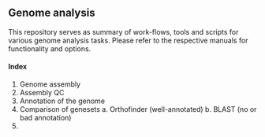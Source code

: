 ## Genome analysis

This repository serves as summary of work-flows, tools and scripts for various genome analysis tasks. Please refer to the respective manuals for functionality and options. 

#### Index

1. Genome assembly
2. Assembly QC
3. Annotation of the genome
4. Comparison of genesets
   a. Orthofinder (well-annotated)
   b. BLAST (no or bad annotation)
5. 
